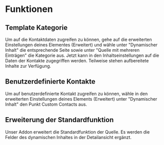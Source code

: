 # Funktionen

## Template Kategorie

Um auf die Kontaktdaten zugreifen zu können, gehe auf die erweiterten Einstellungen deines Elementes (Erweitert) und wähle unter "Dynamischer Inhalt" die entsprechende Seite sowie unter "Quelle mit mehreren Einträgen" die Kategorie aus. Jetzt kann in den Inhaltseinstellungen auf die Daten der Kontakte zugegriffen werden. Teilweise stehen aufbereitete Inhalte zur Verfügung.

## Benutzerdefinierte Kontakte

Um auf benutzerdefinierte Kontakt zugreifen zu können, wähle in den erweiterten Einstellungen deines Elements (Erweitert) unter "Dynamischer Inhalt" den Punkt Custom Contacts aus.

## Erweiterung der Standardfunktion

Unser Addon erweitert die Standardfunktion der Quelle. Es werden die Felder des dynamischen Inhaltes in der Detailansicht ergänzt.
